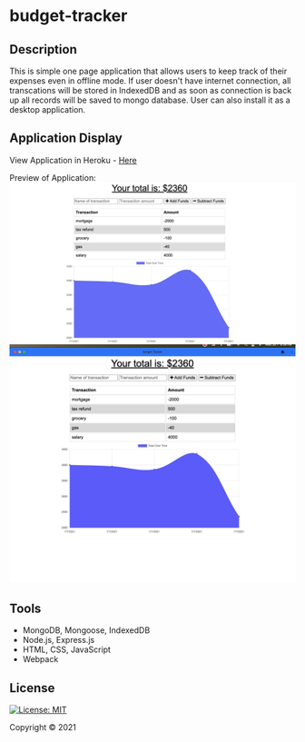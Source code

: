 # budget-tracker

## Description 

This is simple one page application that allows users to keep track of their expenses even in offline mode. If user doesn't have internet connection, all transcations will be stored in IndexedDB and as soon as connection is back up all records will be saved to mongo database. User can also install it as a desktop application.

## Application Display  

View Application in Heroku - [Here](https://safe-savannah-89439.herokuapp.com/)

Preview of Application:
![Application image](./Assets/images/screenshot_homepage.png)
![Application image](./Assets/images/screenshot_desktop.png)

## Tools 

* MongoDB, Mongoose, IndexedDB
* Node.js, Express.js
* HTML, CSS, JavaScript
* Webpack

## License

[![License: MIT](https://img.shields.io/badge/License-MIT-yellow.svg)](https://opensource.org/licenses/MIT)

Copyright © 2021 